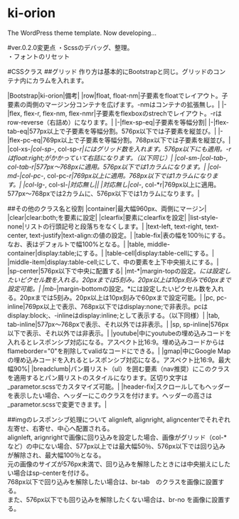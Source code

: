 # ki-orion
The WordPress theme template.
Now developing...

#ver.0.2.0変更点
・Scssのデバッグ、整理。  
・フォントのリセット

#CSSクラス
##グリッド
作り方は基本的にBootstrapと同じ。グリッドのコンテナ内にカラムを入れます。  

|Bootstrap|ki-orion|備考|
|row|float, float-nm|子要素をfloatでレイアウト。子要素の両側のマージン分コンテナを広げます。-nmはコンテナの拡張無し。|
|-|flex, flex-r, flex-nm, flex-nmr|子要素をflexboxのstrechでレイアウト。-rはrow-reverse（右詰め）になります。|
|-|flex-sp-eq|子要素を等幅分割|
|-|flex-tab-eq|577px以上で子要素を等幅分割。576px以下では子要素を縦並び。|
|-|flex-pc-eq|769px以上で子要素を等幅分割。768px以下では子要素を縦並び。|
|col-xs-*|col-sp-*, col-sp-*r|*にはグリッド数を入れます。576px以下にも適用。-*rはfloat:right;がかかっていて右詰になります。（以下同じ）|
|col-sm-*|col-tab-*, col-tab-*r|577px～768pxに適用。576px以下では1カラムになります。|
|col-md-*|col-pc-*, col-pc-*r|769px以上に適用。768px以下では1カラムになります。|
|col-lg-*, col-sl-*|対応無し||
|対応無し|col-*, col-*r|769px以上に適用。577px～768pxでは2カラムに、576px以下では1カラムになります。|

##その他のクラス名と役割
|container|最大幅960px、両側にマージン|
|clear|clear:both;を要素に設定|
|clearfix|要素にclearfixを設定|
|list-style-none|リストの行頭記号と段落ちをなくします。|
|text-left, text-right, text-center, text-justify|text-align:の値の設定。|
|table-fix|表の幅を100％にする。なお、表はデフォルトで幅100%となる。|
|table, middle-container|display:table;にする。|
|table-cell|display:table-cellにする。|
|middle-item|display:table-cell;にして、中の要素を上下中央揃えにする。|
|sp-center|576px以下で中央に配置する|
|mt-*|margin-topの設定。*には設定したいピクセル数を入れる。20pxまでは5刻み。20px以上は10px刻みで60pxまで設定可能。|
|mb-*|margin-bottomの設定。*には設定したいピクセル数を入れる。20pxまでは5刻み。20px以上は10px刻みで60pxまで設定可能。|
|pc, pc-inline|769px以上で表示、768px以下ではdisplay:none;で非表示。pcはdisplay:block;、-inlineはdisplay:inline;として表示する。（以下同様）|
|tab, tab-inline|577px～768pxで表示、それ以外では非表示。|
|sp, sp-inline|576px以下で表示、それ以外では非表示。|
|youtube|中にyoutubeの埋め込みコードを入れるとレスポンシブ対応になる。アスペクト比16:9。埋め込みコードからはflameborder="0"を削除してvalidなコードにできる。|
|gmap|中にGoogle Mapの埋め込みコードを入れるとレスポンシブ対応になる。アスペクト比16:9。最大幅90%|
|breadclumb|パン屑リスト（ul）を囲む要素（nav推奨）にこのクラスを適用するとパン屑リストのスタイルになります。区切り文字は_parametor.scssでカスタマイズ可能。|
|header-fix|スクロールしてもヘッダーを表示したい場合、ヘッダーにこのクラスを付けます。ヘッダーの高さは_parametor.scssで変更できます。|

##imgのレスポンシブ処理について
alignleft, alignright, aligncenterでそれぞれ左寄せ、右寄せ、中心へ配置される。  
alignleft, arignrightで画像に回り込みを設定した場合、画像がグリッド（col-*など）の中にない場合、577px以上では最大幅50％、576px以下では回り込みが解除され、最大幅100％となる。  
元の画像のサイズが576px未満で、回り込みを解除したときには中央揃えにしたい場合はsp-centerを付ける。  
768px以下で回り込みを解除したい場合は、br-tab　のクラスを画像に設置する。  
また、576px以下でも回り込みを解除したくない場合は、br-no を画像に設置する。  

